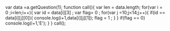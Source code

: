 var data =a.getQuestion(1);
function call(){
    var len = data.length;
    for(var i = 0 ;i<len;i++){
        var id = data[i][3] ;
        var flag= 0 ;
        for(var j =10;j<14;j++){
            if(id == data[i][j][0]){
                console.log(i+1,data[i][j][1]);
                flag = 1 ;
            }
        }
        if(flag == 0)
            console.log(i+1,'E');
    }
}
call();
